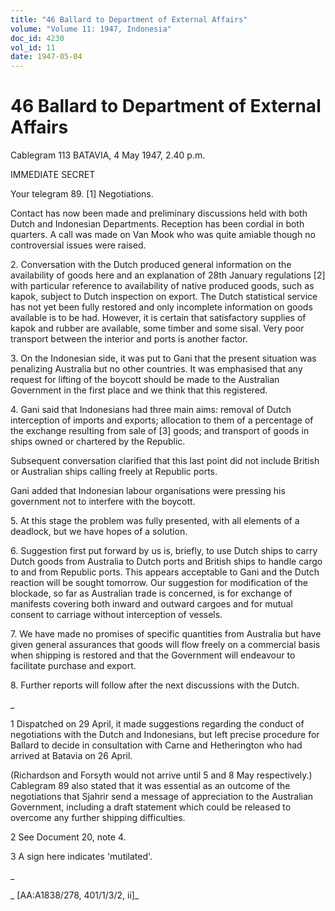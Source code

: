 ```yaml
---
title: "46 Ballard to Department of External Affairs"
volume: "Volume 11: 1947, Indonesia"
doc_id: 4230
vol_id: 11
date: 1947-05-04
---
```


# 46 Ballard to Department of External Affairs

Cablegram 113 BATAVIA, 4 May 1947, 2.40 p.m.

IMMEDIATE SECRET

Your telegram 89. [1] Negotiations.

Contact has now been made and preliminary discussions held with both Dutch and Indonesian Departments. Reception has been cordial in both quarters. A call was made on Van Mook who was quite amiable though no controversial issues were raised.

2\. Conversation with the Dutch produced general information on the availability of goods here and an explanation of 28th January regulations [2] with particular reference to availability of native produced goods, such as kapok, subject to Dutch inspection on export. The Dutch statistical service has not yet been fully restored and only incomplete information on goods available is to be had. However, it is certain that satisfactory supplies of kapok and rubber are available, some timber and some sisal. Very poor transport between the interior and ports is another factor.

3\. On the Indonesian side, it was put to Gani that the present situation was penalizing Australia but no other countries. It was emphasised that any request for lifting of the boycott should be made to the Australian Government in the first place and we think that this registered.

4\. Gani said that Indonesians had three main aims: removal of Dutch interception of imports and exports; allocation to them of a percentage of the exchange resulting from sale of [3] goods; and transport of goods in ships owned or chartered by the Republic.

Subsequent conversation clarified that this last point did not include British or Australian ships calling freely at Republic ports.

Gani added that Indonesian labour organisations were pressing his government not to interfere with the boycott.

5\. At this stage the problem was fully presented, with all elements of a deadlock, but we have hopes of a solution.

6\. Suggestion first put forward by us is, briefly, to use Dutch ships to carry Dutch goods from Australia to Dutch ports and British ships to handle cargo to and from Republic ports. This appears acceptable to Gani and the Dutch reaction will be sought tomorrow. Our suggestion for modification of the blockade, so far as Australian trade is concerned, is for exchange of manifests covering both inward and outward cargoes and for mutual consent to carriage without interception of vessels.

7\. We have made no promises of specific quantities from Australia but have given general assurances that goods will flow freely on a commercial basis when shipping is restored and that the Government will endeavour to facilitate purchase and export.

8\. Further reports will follow after the next discussions with the Dutch.

_

1 Dispatched on 29 April, it made suggestions regarding the conduct of negotiations with the Dutch and Indonesians, but left precise procedure for Ballard to decide in consultation with Carne and Hetherington who had arrived at Batavia on 26 April.

(Richardson and Forsyth would not arrive until 5 and 8 May respectively.) Cablegram 89 also stated that it was essential as an outcome of the negotiations that Sjahrir send a message of appreciation to the Australian Government, including a draft statement which could be released to overcome any further shipping difficulties.

2 See Document 20, note 4.

3 A sign here indicates 'mutilated'.

_

_ [AA:A1838/278, 401/1/3/2, ii]_
